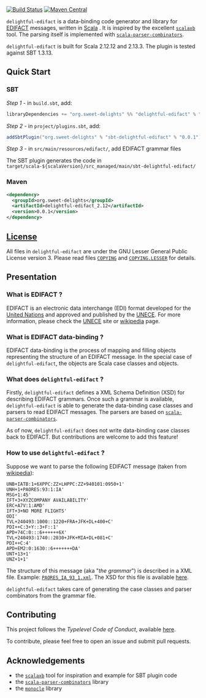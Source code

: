 [![Build Status](https://travis-ci.com/sweet-delights/delightful-edifact.svg?branch=master)](https://travis-ci.com/sweet-delights/delightful-edifact)
[![Maven Central](https://img.shields.io/maven-central/v/org.sweet-delights/delightful-edifact_2.13.svg)](https://maven-badges.herokuapp.com/maven-central/org.sweet-delights/delightful-edifact_2.13)

`delightful-edifact` is a data-binding code generator and library for [EDIFACT](https://en.wikipedia.org/wiki/EDIFACT)
messages, written in [Scala](https://www.scala-lang.org/) . It is inspired by the excellent [`scalaxb`](https://scalaxb.org/)
tool. The parsing itself is implemented with [`scala-parser-combinators`](https://github.com/scala/scala-parser-combinators).

`delightful-edifact` is built for Scala 2.12.12 and 2.13.3. The plugin is tested against SBT 1.3.13.

## Quick Start

### SBT

*Step 1* - in `build.sbt`, add:
```scala
libraryDependencies += "org.sweet-delights" %% "delightful-edifact" % "0.0.1"
```

*Step 2* - in `project/plugins.sbt`, add:
```scala
addSbtPlugin("org.sweet-delights" % "sbt-delightful-edifact" % "0.0.1")
```

*Step 3* - in `src/main/resources/edifact/`, add EDIFACT grammar files

The SBT plugin generates the code in `target/scala-${scalaVersion}/src_managed/main/sbt-delightful-edifact/`

### Maven
```xml
<dependency>
  <groupId>org.sweet-delights</groupId>
  <artifactId>delightful-edifact_2.12</artifactId>
  <version>0.0.1</version>
</dependency>
```

## [License](LICENSE.md)

All files in `delightful-edifact` are under the GNU Lesser General Public License version 3.
Please read files [`COPYING`]("COPYING") and [`COPYING.LESSER`]("COPYING.LESSER") for details.

## Presentation

### What is EDIFACT ?

EDIFACT is an electronic data interchange (EDI) format developed for the [United Nations](https://www.un.org/)
and approved and published by the [UNECE](https://www.unece.org/). For more information, please check the
[UNECE](https://www.unece.org/) site or [wikipedia](https://en.wikipedia.org/wiki/EDIFACT) page.

### What is EDIFACT data-binding ?

EDIFACT data-binding is the process of mapping and filling objects representing the structure of an EDIFACT message. In
the special case of `delightful-edifact`, the objects are Scala case classes and objects.

### What does `delightful-edifact` ?

Firstly, `delightful-edifact` defines a XML Schema Definition (XSD) for describing EDIFACT grammars. Once such a grammar
is available, `delightful-edifact` is able to generate the data-binding case classes and parsers to read EDIFACT messages.
The parsers are based on [`scala-parser-combinators`](https://github.com/scala/scala-parser-combinators).

As of now, `delightful-edifact` does not write data-binding case classes back to EDIFACT. But contributions are welcome
to add this feature!

### How to use `delightful-edifact` ?

Suppose we want to parse the following EDIFACT message (taken from [wikipedia](https://en.wikipedia.org/wiki/EDIFACT)):

```
UNB+IATB:1+6XPPC:ZZ+LHPPC:ZZ+940101:0950+1'
UNH+1+PAORES:93:1:IA'
MSG+1:45'
IFT+3+XYZCOMPANY AVAILABILITY'
ERC+A7V:1:AMD'
IFT+3+NO MORE FLIGHTS'
ODI'
TVL+240493:1000::1220+FRA+JFK+DL+400+C'
PDI++C:3+Y::3+F::1'
APD+74C:0:::6++++++6X'
TVL+240493:1740::2030+JFK+MIA+DL+081+C'
PDI++C:4'
APD+EM2:0:1630::6+++++++DA'
UNT+13+1'
UNZ+1+1'
```

The structure of this message (aka "*the grammar*") is described in a XML file. Example:
[`PAORES_IA_93_1.xml`](api/src/test/resources/PAORES_IA_93_1.xml).
The XSD for this file is available [here](api/src/main/resources/xsd/edifact/grammar.xsd).

`delightful-edifact` takes care of generating the case classes and parser combinators from the grammar file.

## Contributing

This project follows the *Typelevel Code of Conduct*, available [here](https://typelevel.org/code-of-conduct.html).

To contribute, please feel free to open an issue and submit pull requests.

## Acknowledgements

- the [`scalaxb`](https://scalaxb.org/) tool for inspiration and example for SBT plugin code
- the [`scala-parser-combinators`](https://github.com/scala/scala-parser-combinators) library
- the [`monocle`](https://www.optics.dev/Monocle/) library
